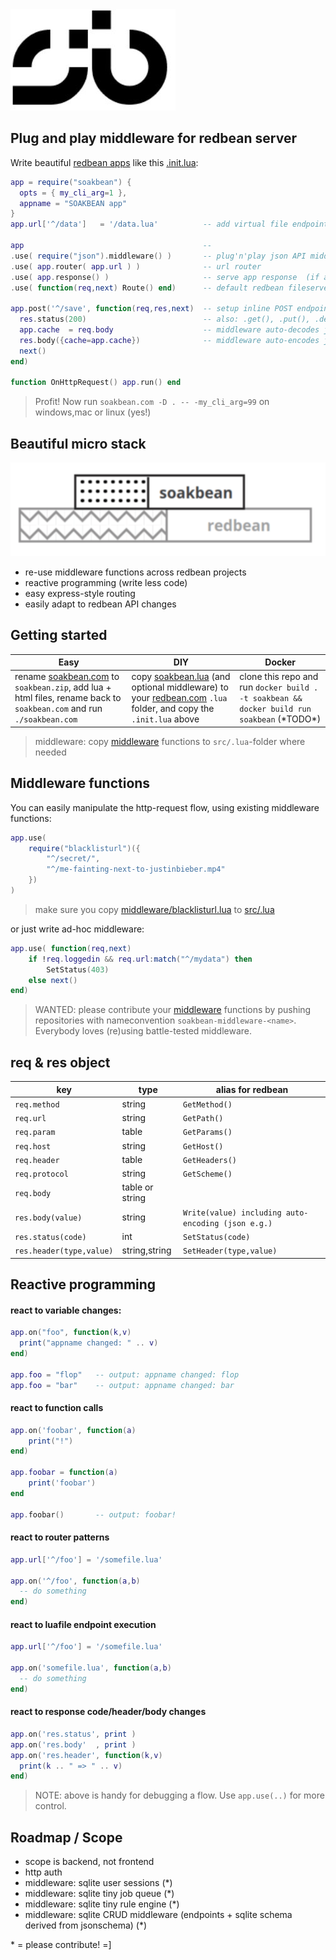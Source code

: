 <img src=".dtp/soakbean.jpg"/>

## Plug and play middleware for redbean server 

Write beautiful [redbean apps](https://redbean.dev) like this [.init.lua](src/.init.lua):

```lua
app = require("soakbean") {
  opts = { my_cli_arg=1 },
  appname = "SOAKBEAN app"
}
app.url['^/data']   = '/data.lua'          -- add virtual file endpoints

app                                        --
.use( require("json").middleware() )       -- plug'n'play json API middleware 
.use( app.router( app.url ) )              -- url router
.use( app.response() )                     -- serve app response  (if any)
.use( function(req,next) Route() end)      -- default redbean fileserver

app.post('^/save', function(req,res,next)  -- setup inline POST endpoint
  res.status(200)                          -- also: .get(), .put(), .delete(), .options()
  app.cache  = req.body                    -- middleware auto-decodes json
  res.body({cache=app.cache})              -- middleware auto-encodes json 
  next()
end)

function OnHttpRequest() app.run() end
```

> Profit! Now run `soakbean.com -D . -- -my_cli_arg=99` on windows,mac or linux (yes!)

## Beautiful micro stack

<img src=".dtp/soakbean.gif">

* re-use middleware functions across redbean projects
* reactive programming (write less code)
* easy express-style routing
* easily adapt to redbean API changes

## Getting started 

| Easy | DIY | Docker |
|-|-|-|
| rename [soakbean.com](soakbean.com) to `soakbean.zip`, add lua + html files, rename back to `soakbean.com` and run `./soakbean.com` | copy [soakbean.lua](src/lua/soakbean.lua) (and optional middleware) to your [redbean.com](https://redbean.dev) `.lua` folder, and copy the `.init.lua` above | clone this repo and run `docker build . -t soakbean && docker build run soakbean` (\*TODO\*) |

> middleware: copy [middleware](middleware) functions to `src/.lua`-folder where needed

## Middleware functions

You can easily manipulate the http-request flow, using existing middleware functions:

```lua
app.use( 
    require("blacklisturl")({
        "^/secret/",
        "^/me-fainting-next-to-justinbieber.mp4"
    })
)
```

> make sure you copy [middleware/blacklisturl.lua](middleware/blacklisturl.lua) to [src/.lua](src/.lua)

or just write ad-hoc middleware:

```lua
app.use( function(req,next)
    if !req.loggedin && req.url:match("^/mydata") then
        SetStatus(403)
    else next()
end)
```

> WANTED: please contribute your [middleware](middleware) functions by pushing repositories with nameconvention `soakbean-middleware-<name>`. Everybody loves (re)using battle-tested middleware.

## req & res object

| key | type | alias for redbean |
|-|-|-|
| `req.method` | string | `GetMethod()` |
| `req.url` | string | `GetPath()` |
| `req.param` | table | `GetParams()` |
| `req.host` | string | `GetHost()` |
| `req.header` | table | `GetHeaders()` |
| `req.protocol` | string | `GetScheme()` |
| `req.body` | table or string |  |
| `res.body(value)` | string | `Write(value) including auto-encoding (json e.g.)` |
| `res.status(code)` | int | `SetStatus(code)` |
| `res.header(type,value)` | string,string | `SetHeader(type,value)` |

## Reactive programming

#### react to variable changes:

```lua
app.on("foo", function(k,v)
  print("appname changed: " .. v)
end)

app.foo = "flop"   -- output: appname changed: flop
app.foo = "bar"    -- output: appname changed: bar
```

#### react to function calls 

```lua 
app.on('foobar', function(a)
    print("!")
end)

app.foobar = function(a)
    print('foobar')
end

app.foobar()       -- output: foobar!
```

#### react to router patterns

```lua
app.url['^/foo'] = '/somefile.lua'

app.on('^/foo', function(a,b)
  -- do something
end)
```

#### react to luafile endpoint execution 

```lua
app.url['^/foo'] = '/somefile.lua'

app.on('somefile.lua', function(a,b)
  -- do something
end)
```

#### react to response code/header/body changes

```lua
app.on('res.status', print )
app.on('res.body'  , print )
app.on('res.header', function(k,v)
  print(k .. " => " .. v)
end)
```

> NOTE: above is handy for debugging a flow. Use `app.use(..)` for more control.

## Roadmap / Scope

* scope is backend, not frontend
* http auth
* middleware: sqlite user sessions (*)
* middleware: sqlite tiny job queue (*)
* middleware: sqlite tiny rule engine (*)
* middleware: sqlite CRUD middleware (endpoints + sqlite schema derived from jsonschema) (*)

\* = please contribute! =]
